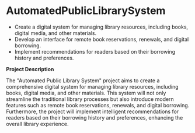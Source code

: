 # AutomatedPublicLibrarySystem

- Create a digital system for managing library resources, including books, digital media,
and other materials.
- Develop an interface for remote book reservations, renewals, and digital borrowing.
- Implement recommendations for readers based on their borrowing history and
preferences.

**Project Description**

The "Automated Public Library System" project aims to create a comprehensive digital system for managing library resources, including books, digital media, and other materials. This system will not only streamline the traditional library processes but also introduce modern features such as remote book reservations, renewals, and digital borrowing. Furthermore, the project will implement intelligent recommendations for readers based on their borrowing history and preferences, enhancing the overall library experience.
